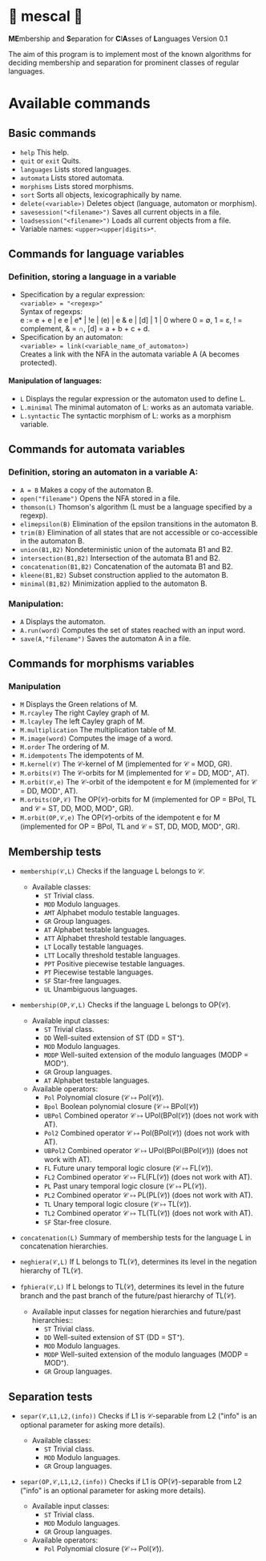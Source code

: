 
# 🌵 mescal 🌵

**ME**mbership and **S**eparation for **C**l**A**sses of **L**anguages Version 0.1


The aim of this program is to implement most of the known algorithms for deciding membership and separation for prominent classes of regular languages.

# Available commands

## Basic commands

+ `help` This help.
+ `quit` or `exit` Quits.
+  `languages` Lists stored languages.
+  `automata` Lists stored automata.
+  `morphisms` Lists stored morphisms.
+  `sort` Sorts all objects, lexicographically by name.
+  `delete(<variable>)` Deletes object (language, automaton or morphism).
+  `savesession("<filename>")` Saves all current objects in a file.
+ `loadsession("<filename>")` Loads all current objects from a file.
+ Variable names: `<upper><upper|digits>*`.

## Commands for language variables

### Definition, storing a language in a variable

+ Specification by a regular expression:\
  `<variable> = "<regexp>"`\
   Syntax of regexps:\
    e := e + e | e e | e* | !e | (e) | e & e | [d] | 1 | 0 where 0 = ∅, 1 = ε, ! = complement, & = ∩, [d] = a + b + c + d.
+ Specification by an automaton:\
  `<variable> = link(<variable_name_of_automaton>)`\
  Creates a link with the NFA in the automata variable A (A becomes protected).

#### Manipulation of languages:

+ `L` Displays the regular expression or the automaton used to define L.
+ `L.minimal` The minimal automaton of L: works as an automata variable.
+ `L.syntactic` The syntactic morphism of L: works as a morphism variable.

## Commands for automata variables

### Definition, storing an automaton in a variable A:

+ `A = B` Makes a copy of the automaton B.
+ `open("filename")` Opens the NFA stored in a file.
+ `thomson(L)` Thomson's algorithm (L must be a language specified by a regexp).
+ `elimepsilon(B)` Elimination of the epsilon transitions in the automaton B.
+ `trim(B)` Elimination of all states that are not accessible or co-accessible in the automaton B.
+ `union(B1,B2)` Nondeterministic union of the automata B1 and B2.
+ `intersection(B1,B2)` Intersection of the automata B1 and B2.
+ `concatenation(B1,B2)` Concatenation of the automata B1 and B2.
+ `kleene(B1,B2)` Subset construction applied to the automaton B.
+ `minimal(B1,B2)` Minimization applied to the automaton B.

### Manipulation:

+ `A` Displays the automaton.
+ `A.run(word)` Computes the set of states reached with an input word.
+ `save(A,"filename")` Saves the automaton A in a file.

## Commands for morphisms variables

### Manipulation

+ `M` Displays the Green relations of M.
+ `M.rcayley` The right Cayley graph of M.
+ `M.lcayley` The left Cayley graph of M.
+ `M.multiplication` The multiplication table of M.
+ `M.image(word)` Computes the image of a word.
+ `M.order` The ordering of M.
+ `M.idempotents` The idempotents of M.
+ `M.kernel(𝒞)` The 𝒞-kernel of M (implemented for 𝒞 = MOD, GR).
+ `M.orbits(𝒞)` The 𝒞-orbits for M (implemented for 𝒞 = DD, MOD⁺, AT).
+ `M.orbit(𝒞,e)` The 𝒞-orbit of the idempotent e for M (implemented for 𝒞 = DD, MOD⁺, AT).
+ `M.orbits(OP,𝒞)` The OP(𝒞)-orbits for M (implemented for OP = BPol, TL and 𝒞 = ST, DD, MOD, MOD⁺, GR).
+ `M.orbit(OP,𝒞,e)` The OP(𝒞)-orbits of the idempotent e for M (implemented for OP = BPol, TL and 𝒞 = ST, DD, MOD, MOD⁺, GR).

## Membership tests

+ `membership(𝒞,L)` Checks if the language L belongs to 𝒞.
  - Available classes:
    * `ST` Trivial class.
    * `MOD` Modulo languages.
    * `AMT` Alphabet modulo testable languages.
    * `GR` Group languages.
    * `AT` Alphabet testable languages.
    * `ATT` Alphabet threshold testable languages.
    * `LT` Locally testable languages.
    * `LTT` Locally threshold testable languages.
    * `PPT` Positive piecewise testable languages.
    * `PT` Piecewise testable languages.
    * `SF` Star-free languages.
    * `UL` Unambiguous languages.

+ `membership(OP,𝒞,L)` Checks if the language L belongs to OP(𝒞).

  - Available input classes:
    * `ST` Trivial class.
    * `DD` Well-suited extension of ST (DD = ST⁺).
    * `MOD` Modulo languages.
    * `MODP` Well-suited extension of the modulo languages (MODP = MOD⁺).
    * `GR` Group languages.
    * `AT` Alphabet testable languages.
  - Available operators:
    * `Pol` Polynomial closure (𝒞 ↦ Pol(𝒞)).
    * `Bpol` Boolean polynomial closure (𝒞 ↦ BPol(𝒞))
    * `UBPol` Combined operator 𝒞 ↦ UPol(BPol(𝒞)) (does not work with AT).
    * `Pol2` Combined operator 𝒞 ↦ Pol(BPol(𝒞)) (does not work with AT).
    * `UBPol2` Combined operator 𝒞 ↦ UPol(BPol(BPol(𝒞))) (does not work with AT).
    * `FL` Future unary temporal logic closure (𝒞 ↦ FL(𝒞)).
    * `FL2` Combined operator 𝒞 ↦ FL(FL(𝒞)) (does not work with AT).
    * `PL` Past unary temporal logic closure (𝒞 ↦ PL(𝒞)).
    * `PL2` Combined operator 𝒞 ↦ PL(PL(𝒞)) (does not work with AT).
    * `TL` Unary temporal logic closure (𝒞 ↦ TL(𝒞)).
    * `TL2` Combined operator 𝒞 ↦ TL(TL(𝒞)) (does not work with AT).
    * `SF` Star-free closure.
  
+ `concatenation(L)` Summary of membership tests for the language L in concatenation hierarchies.
+ `neghiera(𝒞,L)` If L belongs to TL(𝒞), determines its level in the negation hierarchy of TL(𝒞).
+ `fphiera(𝒞,L)` If L belongs to TL(𝒞), determines its level in the future branch and the past branch of the future/past hierarchy of TL(𝒞).

  - Available input classes for negation hierarchies and future/past hierarchies::
    * `ST` Trivial class.
    * `DD` Well-suited extension of ST (DD = ST⁺).
    * `MOD` Modulo languages.
    * `MODP` Well-suited extension of the modulo languages (MODP = MOD⁺).
    * `GR` Group languages.

## Separation tests

+ `separ(𝒞,L1,L2,(info))` Checks if L1 is 𝒞-separable from L2 (\"info\" is an optional parameter for asking more details).
  - Available classes:
    * `ST` Trivial class.
    * `MOD` Modulo languages.
    * `GR` Group languages.

+ `separ(OP,𝒞,L1,L2,(info))` Checks if L1 is OP(𝒞)-separable from L2 (\"info\" is an optional parameter for asking more details).

  - Available input classes:
    * `ST` Trivial class.
    * `MOD` Modulo languages.
    * `GR` Group languages.
  - Available operators:
    * `Pol` Polynomial closure (𝒞 ↦ Pol(𝒞)).
